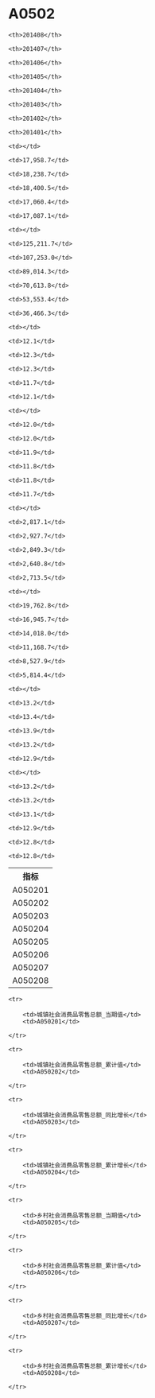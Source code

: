 A0502
======


<table>

<tr>
    <th>指标</th>
    
    <th>201408</th>
    
    <th>201407</th>
    
    <th>201406</th>
    
    <th>201405</th>
    
    <th>201404</th>
    
    <th>201403</th>
    
    <th>201402</th>
    
    <th>201401</th>
    
</tr>


<tr>
    <td>A050201</td>
    
    <td></td>
    
    <td>17,958.7</td>
    
    <td>18,238.7</td>
    
    <td>18,400.5</td>
    
    <td>17,060.4</td>
    
    <td>17,087.1</td>
    

</tr>

<tr>
    <td>A050202</td>
    
    <td></td>
    
    <td>125,211.7</td>
    
    <td>107,253.0</td>
    
    <td>89,014.3</td>
    
    <td>70,613.8</td>
    
    <td>53,553.4</td>
    
    <td>36,466.3</td>
    

</tr>

<tr>
    <td>A050203</td>
    
    <td></td>
    
    <td>12.1</td>
    
    <td>12.3</td>
    
    <td>12.3</td>
    
    <td>11.7</td>
    
    <td>12.1</td>
    

</tr>

<tr>
    <td>A050204</td>
    
    <td></td>
    
    <td>12.0</td>
    
    <td>12.0</td>
    
    <td>11.9</td>
    
    <td>11.8</td>
    
    <td>11.8</td>
    
    <td>11.7</td>
    

</tr>

<tr>
    <td>A050205</td>
    
    <td></td>
    
    <td>2,817.1</td>
    
    <td>2,927.7</td>
    
    <td>2,849.3</td>
    
    <td>2,640.8</td>
    
    <td>2,713.5</td>
    

</tr>

<tr>
    <td>A050206</td>
    
    <td></td>
    
    <td>19,762.8</td>
    
    <td>16,945.7</td>
    
    <td>14,018.0</td>
    
    <td>11,168.7</td>
    
    <td>8,527.9</td>
    
    <td>5,814.4</td>
    

</tr>

<tr>
    <td>A050207</td>
    
    <td></td>
    
    <td>13.2</td>
    
    <td>13.4</td>
    
    <td>13.9</td>
    
    <td>13.2</td>
    
    <td>12.9</td>
    

</tr>

<tr>
    <td>A050208</td>
    
    <td></td>
    
    <td>13.2</td>
    
    <td>13.2</td>
    
    <td>13.1</td>
    
    <td>12.9</td>
    
    <td>12.8</td>
    
    <td>12.8</td>
    

</tr>


</table>

<table>
    
    <tr>

        <td>城镇社会消费品零售总额_当期值</td>
        <td>A050201</td>

    </tr>
    
    <tr>

        <td>城镇社会消费品零售总额_累计值</td>
        <td>A050202</td>

    </tr>
    
    <tr>

        <td>城镇社会消费品零售总额_同比增长</td>
        <td>A050203</td>

    </tr>
    
    <tr>

        <td>城镇社会消费品零售总额_累计增长</td>
        <td>A050204</td>

    </tr>
    
    <tr>

        <td>乡村社会消费品零售总额_当期值</td>
        <td>A050205</td>

    </tr>
    
    <tr>

        <td>乡村社会消费品零售总额_累计值</td>
        <td>A050206</td>

    </tr>
    
    <tr>

        <td>乡村社会消费品零售总额_同比增长</td>
        <td>A050207</td>

    </tr>
    
    <tr>

        <td>乡村社会消费品零售总额_累计增长</td>
        <td>A050208</td>

    </tr>
    
</table>